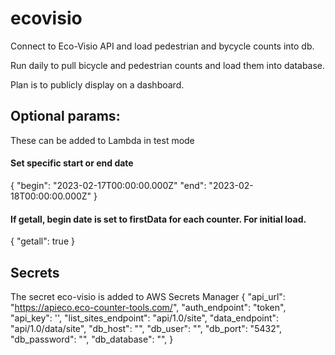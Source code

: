 # ecovisio
Connect to Eco-Visio API and load pedestrian and bycycle counts into db.

Run daily to pull bicycle and pedestrian counts and load them into database.

Plan is to publicly display on a dashboard.

## Optional params:
These can be added to Lambda in test mode
#### Set specific start or end date 
{
  "begin": "2023-02-17T00:00:00.000Z" 
  "end":   "2023-02-18T00:00:00.000Z"
}
#### If getall, begin date is set to firstData for each counter. For initial load.
{
  "getall": true
}

## Secrets
The secret eco-visio is added to AWS Secrets Manager
{
  "api_url": "https://apieco.eco-counter-tools.com/",
  "auth_endpoint": "token",
  "api_key": '',
  "list_sites_endpoint": "api/1.0/site",
  "data_endpoint": "api/1.0/data/site",
  "db_host": "",
  "db_user": "",
  "db_port": "5432",
  "db_password": "",
  "db_database": "",
}